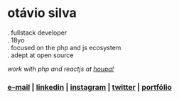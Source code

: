 # otávio silva

 . fullstack developer <br>
 . 18yo <br>
 . focused on the php and js ecosystem <br>
 . adept at open source <br>

_work with php and reactjs at [houpa!](https://www.houpa.app)_

### [e-mail](mailto:otaviosilva2632@gmail.com) | [linkedin](https://www.linkedin.com/in/otaviosilva02) | [instagram](https://www.instagram.com/otaviothor_) | [twitter](https://twitter.com/otaviothor_) | [portfólio](https://otaviothor.github.io/portfolio)
